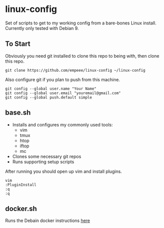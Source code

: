 # linux-config
Set of scripts to get to my working config from a bare-bones Linux install. Currently only tested with Debian 9.

## To Start
Obviously you need git installed to clone this repo to being with, then clone this repo.
```
git clone https://github.com/empeee/linux-config ~/linux-config
```

Also configure git if you plan to push from this machine.
```
git config --global user.name "Your Name"
git config --global user.email "youremail@gmail.com"
git config --global push.default simple
```

## base.sh
- Installs and configures my commonly used tools:
  - vim
  - tmux
  - htop
  - iftop
  - mc
- Clones some necessary git repos
- Runs supporting setup scripts

After running you should open up vim and install plugins.
```
vim
:PluginInstall
:q
:q
```
## docker.sh
Runs the Debain docker instructions [here](https://docs.docker.com/install/linux/docker-ce/debian/)
